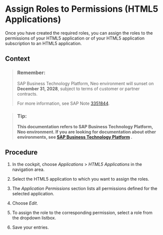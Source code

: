<!-- loio0bf0cc2c481a400f9285c989d824410b -->

# Assign Roles to Permissions \(HTML5 Applications\)

Once you have created the required roles, you can assign the roles to the permissions of your HTML5 application or of your HTML5 application subscription to an HTML5 application.



## Context

> ### Remember:  
> SAP Business Technology Platform, Neo environment will sunset on **December 31, 2028**, subject to terms of customer or partner contracts.
> 
> For more information, see SAP Note [3351844](https://me.sap.com/notes/3351844).

> ### Tip:  
> **This documentation refers to SAP Business Technology Platform, Neo environment. If you are looking for documentation about other environments, see [SAP Business Technology Platform](https://help.sap.com/docs/btp/sap-business-technology-platform/sap-business-technology-platform?version=Cloud) .**



<a name="loio0bf0cc2c481a400f9285c989d824410b__steps_lvc_k5f_54"/>

## Procedure

1.  In the cockpit, choose *Applications* \> *HTML5 Applications* in the navigation area.

2.  Select the HTML5 application to which you want to assign the roles.

3.  The *Application Permissions* section lists all permissions defined for the selected application.

4.  Choose *Edit*.

5.  To assign the role to the corresponding permission, select a role from the dropdown listbox.

6.  Save your entries.


